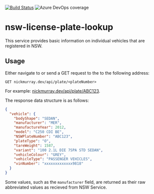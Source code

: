 [![Build Status](https://dev.azure.com/nickmurray91/nickmurray91/_apis/build/status/nsw-license-plate-lookup-app%20-%20CI?branchName=master)](https://dev.azure.com/nickmurray91/nickmurray91/_build/latest?definitionId=2&branchName=master) ![Azure DevOps coverage](https://img.shields.io/azure-devops/coverage/nickmurray91/nickmurray91/2?label=Coverage)

# nsw-license-plate-lookup
This service provides basic information on individual vehicles that are registered in NSW.
  
## Usage  
Either navigate to or send a GET request to the to the following address:
```http
GET nickmurray.dev/api/plate/<plateNumber>
```

For example: [nickmurray.dev/api/plate/ABC123](https://nickmurray.dev/api/plate/ABC123).

The response data structure is as follows:  
```json
{
  "vehicle": {
    "bodyShape": "SEDAN",
    "manufacturer": "MER",
    "manufactureYear": 2012,
    "model": "C250 CDI BE",
    "NSWPlateNumber": "ABC123",
    "plateType": "O",
    "tareWeight": 1587,
    "variant": "100 2.1L DIE 7SPA STD SEDAN",
    "vehicleColour": "GREY",
    "vehicleType": "PASSENGER VEHICLES",
    "vinNumber": "xxxxxxxxxxxxx9818"
  }
}
```

Some values, such as the `manufacturer` field, are returned as their raw abbreviated values as recieved from NSW Service.
